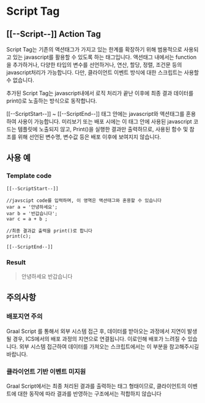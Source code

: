 # Script Tag

## \[\[--Script--]] Action Tag

Script Tag는 기존의 액션태그가 가지고 있는 한계를 확장하기 위해 범용적으로 사용되고 있는 javascript를 활용할 수 있도록 하는 태그입니다.  액션태그 내에서는 function을 추가하거나, 다양한 타입의 변수를 선언하거나, 연산, 할당, 정렬, 조건문 등의 javascript처리가 가능합니다. 다만, 클라이언트 이벤트 방식에 대한 스크립트는 사용할 수 없습니다.

추가된 Script Tag는   javascript내에서 로직 처리가 끝난 이후에 최종 결과 데이터를 print()로 노출하는 방식으로 동작합니다.&#x20;

\[\[--ScriptStart--]] \~ \[\[--ScriptEnd--]] 태그 안에는 javascript와 액션태그를 혼용하여 사용이 가능합니다. 미리보기 또는 배포 시에는 이 태그 안에 사용된  javascript 코드는 템플릿에 노출되지 않고, Print()을 실행한 결과만 출력하므로, 사용된 함수 및 참조를 위해 선언된 변수명, 변수값 등은 배포 이후에 보여지지 않습니다.

## 사용 예

### Template code

```
[[--ScriptStart--]]

//javscipt code를 입력하며, 이 영역은 액션태그와 혼용할 수 있습니다 
var a = '안녕하세요';
var b = '반갑습니다';
var c = a + b ;

//최종 결과값 출력을 print()로 합니다
print(c);

[[--ScriptEnd--]]
```

### Result

> 안녕하세요 반갑습니다&#x20;

## 주의사항&#x20;

### 배포지연 주의

Graal Script 를 통해서 외부 시스템 접근 후, 데이터를 받아오는 과정에서 지연이 발생될 경우, ICS에서의 배포 과정의 지연으로 연결됩니다. 이로인해 배포가 느려질 수 있습니다.  외부 시스템 접근하여 데이터를 가져오는 스크립트에서는 이 부분을 참고해주시길 바랍니다.



### 클라이언트 기반 이벤트 미지원&#x20;

Graal Script에서는 최종 처리된 결과를 출력하는 태그 형태이므로, 클라이언트의 이벤트에 대한 동작에 따라 결과를 반영하는 구조에서는 적합하지 않습니다
